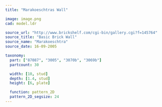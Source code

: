 ```yaml
---
title: "Marakoeschtras Wall"

image: image.png
cad: model.ldr

source_url: "http://www.brickshelf.com/cgi-bin/gallery.cgi?f=145764"
source_title: "Basic Brick Wall"
source_name: "Marakoeschtra"
source_date: 16-09-2005

taxonomy:
  part: ["87087", "3005", "3070b", "3069b"]
  partcount: 30

  width: [10, stud]
  depth: [1.4, stud]
  height: [6, plate]

  function: pattern_2D
  pattern_2D_segsize: 24
---
```

